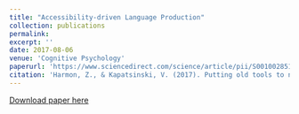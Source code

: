 ```yaml
---
title: "Accessibility-driven Language Production"
collection: publications
permalink:
excerpt: ''
date: 2017-08-06
venue: 'Cognitive Psychology'
paperurl: 'https://www.sciencedirect.com/science/article/pii/S0010028517300154'
citation: 'Harmon, Z., & Kapatsinski, V. (2017). Putting old tools to novel uses: The role of form accessibility in semantic extension. <i>Cognitive Psychology/<i>, 98, 22–44.'
---
```


[Download paper here](https://www.sciencedirect.com/science/article/pii/S0010028517300154)


